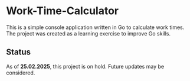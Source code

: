 # Work-Time-Calculator

This is a simple console application written in Go to calculate work times. The project was created as a learning exercise to improve Go skills.

## Status
As of **25.02.2025**, this project is on hold. Future updates may be considered.
